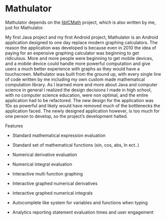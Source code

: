 <h1>Mathulator</h1>

<p>Mathulator depends on the <a href="https://github.com/EanLombardo/libICMath">libICMath</a> project, which is also written by me, just for Mathulator.</p>

<p>My first Java project and my first Android project, Mathulator is an Android application designed to one day replace modern graphing calculators. The reason the application was developed is because even in 2010 the idea of paying for an expensive graphing calculator was beginning to get ridiculous. More and more people were beginning to get mobile devices, and a mobile device could handle more powerful computation and give users a much better experience with graphs as they would have a touchscreen. Mathulator was built from the ground up, with every single line of code written by me including my own custom made mathematical computation library. As I learned more and more about Java and computer science in general I realized the design decisions I made in high school, with no computer science education, were non optimal, and the entire application had to be refactored. The new design for the application was 10x as powerful and likely would have removed much of the bottlenecks the application faced. The newly designed application however, is too much for one person to develop, so the project&rsquo;s development halted.</p>

<p>Features</p>

<ul>
	<li>
	<p>Standard mathematical expression evaluation</p>
	</li>
	<li>
	<p>Standard set of mathematical functions (sin, cos, abs, ln ect..)</p>
	</li>
	<li>
	<p>Numerical derivative evaluation</p>
	</li>
	<li>
	<p>Numerical integral evaluation</p>
	</li>
	<li>
	<p>Interactive multi function graphing</p>
	</li>
	<li>
	<p>Interactive graphed numerical derivatives</p>
	</li>
	<li>
	<p>Interactive graphed numerical integrals</p>
	</li>
	<li>
	<p>Autocomplete like system for variables and functions when typing</p>
	</li>
	<li>
	<p>Analytics reporting statement evaluation times and user engagement</p>
	</li>
</ul>

<p>&nbsp;</p>
